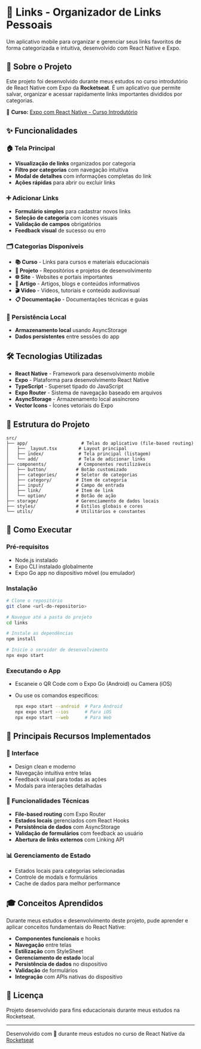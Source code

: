 # 📱 Links - Organizador de Links Pessoais

Um aplicativo mobile para organizar e gerenciar seus links favoritos de forma categorizada e intuitiva, desenvolvido com React Native e Expo.

## 🎯 Sobre o Projeto

Este projeto foi desenvolvido durante meus estudos no curso introdutório de React Native com Expo da **Rocketseat**. É um aplicativo que permite salvar, organizar e acessar rapidamente links importantes divididos por categorias.

🔗 **Curso:** [Expo com React Native - Curso Introdutório](https://app.rocketseat.com.br/journey/expo-com-react-native-curso-introdutorio/overview)

## ✨ Funcionalidades

### 🏠 Tela Principal

- **Visualização de links** organizados por categoria
- **Filtro por categorias** com navegação intuitiva
- **Modal de detalhes** com informações completas do link
- **Ações rápidas** para abrir ou excluir links

### ➕ Adicionar Links

- **Formulário simples** para cadastrar novos links
- **Seleção de categoria** com ícones visuais
- **Validação de campos** obrigatórios
- **Feedback visual** de sucesso ou erro

### 🗂️ Categorias Disponíveis

- **📚 Curso** - Links para cursos e materiais educacionais
- **📁 Projeto** - Repositórios e projetos de desenvolvimento
- **🌐 Site** - Websites e portais importantes
- **📰 Artigo** - Artigos, blogs e conteúdos informativos
- **🎬 Vídeo** - Vídeos, tutoriais e conteúdo audiovisual
- **📋 Documentação** - Documentações técnicas e guias

### 💾 Persistência Local

- **Armazenamento local** usando AsyncStorage
- **Dados persistentes** entre sessões do app

## 🛠️ Tecnologias Utilizadas

- **React Native** - Framework para desenvolvimento mobile
- **Expo** - Plataforma para desenvolvimento React Native
- **TypeScript** - Superset tipado do JavaScript
- **Expo Router** - Sistema de navegação baseado em arquivos
- **AsyncStorage** - Armazenamento local assíncrono
- **Vector Icons** - Ícones vetoriais do Expo

## 📁 Estrutura do Projeto

```text
src/
├── app/                    # Telas do aplicativo (file-based routing)
│   ├── _layout.tsx        # Layout principal
│   ├── index/             # Tela principal (listagem)
│   └── add/               # Tela de adicionar links
├── components/            # Componentes reutilizáveis
│   ├── button/           # Botão customizado
│   ├── categories/       # Seletor de categorias
│   ├── category/         # Item de categoria
│   ├── input/            # Campo de entrada
│   ├── link/             # Item de link
│   └── option/           # Botão de ação
├── storage/              # Gerenciamento de dados locais
├── styles/               # Estilos globais e cores
└── utils/                # Utilitários e constantes
```

## 🚀 Como Executar

### Pré-requisitos

- Node.js instalado
- Expo CLI instalado globalmente
- Expo Go app no dispositivo móvel (ou emulador)

### Instalação

```bash
# Clone o repositório
git clone <url-do-repositorio>

# Navegue até a pasta do projeto
cd links

# Instale as dependências
npm install

# Inicie o servidor de desenvolvimento
npx expo start
```

### Executando o App

- Escaneie o QR Code com o Expo Go (Android) ou Camera (iOS)
- Ou use os comandos específicos:

  ```bash
  npx expo start --android  # Para Android
  npx expo start --ios      # Para iOS
  npx expo start --web      # Para Web
  ```

## 📱 Principais Recursos Implementados

### 🎨 Interface

- Design clean e moderno
- Navegação intuitiva entre telas
- Feedback visual para todas as ações
- Modals para interações detalhadas

### 🔧 Funcionalidades Técnicas

- **File-based routing** com Expo Router
- **Estados locais** gerenciados com React Hooks
- **Persistência de dados** com AsyncStorage
- **Validação de formulários** com feedback ao usuário
- **Abertura de links externos** com Linking API

### 📊 Gerenciamento de Estado

- Estados locais para categorias selecionadas
- Controle de modals e formulários
- Cache de dados para melhor performance

## 🎓 Conceitos Aprendidos

Durante meus estudos e desenvolvimento deste projeto, pude aprender e aplicar conceitos fundamentais do React Native:

- **Componentes funcionais** e hooks
- **Navegação** entre telas
- **Estilização** com StyleSheet
- **Gerenciamento de estado** local
- **Persistência de dados** no dispositivo
- **Validação** de formulários
- **Integração** com APIs nativas do dispositivo

## 📄 Licença

Projeto desenvolvido para fins educacionais durante meus estudos na Rocketseat.

---

Desenvolvido com 💜 durante meus estudos no curso de React Native da [Rocketseat](https://rocketseat.com.br)

